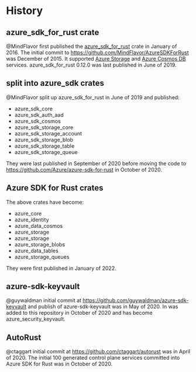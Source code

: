 # History

## azure_sdk_for_rust crate

@MindFlavor first published the [azure_sdk_for_rust](https://crates.io/crates/azure_sdk_for_rust) crate in January of 2016. The initial commit to <https://github.com/MindFlavor/AzureSDKForRust> was December of 2015. It supported [Azure Storage](https://docs.microsoft.com/azure/storage/) and [Azure Cosmos DB](https://azure.microsoft.com/services/cosmos-db/) services. azure_sdk_for_rust 0.12.0 was last published in June of 2019.

## split into azure_sdk crates

@MindFlavor split up azure_sdk_for_rust in June of 2019 and published:

- azure_sdk_core
- azure_sdk_auth_aad
- azure_sdk_cosmos
- azure_sdk_storage_core
- azure_sdk_storage_account
- azure_sdk_storage_blob
- azure_sdk_storage_table
- azure_sdk_storage_queue

They were last published in September of 2020 before moving the code to <https://github.com/Azure/azure-sdk-for-rust> in October of 2020.

## Azure SDK for Rust crates

The above crates have become:

- azure_core
- azure_identity
- azure_data_cosmos
- azure_storage
- azure_storage
- azure_storage_blobs
- azure_data_tables
- azure_storage_queues

They were first published in January of 2022.

## azure-sdk-keyvault

@guywaldman initial commit at <https://github.com/guywaldman/azure-sdk-keyvault> and publish of azure-sdk-keyvault was in May of 2020. In was added to this repository in October of 2020 and has become azure_security_keyvault.

## AutoRust

@ctaggart initial commit at <https://github.com/ctaggart/autorust> was in April of 2020. The initial 100 generated control plane services committed into Azure SDK for Rust was in October of 2020.
